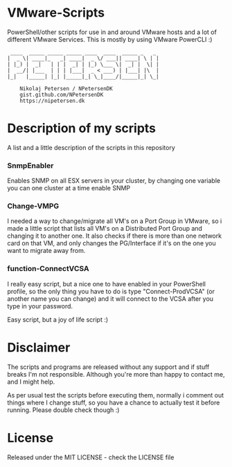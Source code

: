 # VMware-Scripts
PowerShell/other scripts for use in and around VMware hosts and a lot of different VMware Services. This is mostly by using VMware PowerCLI :)

```
 ____  _____ _____ _____ ____  ____  _____ _   _
|  _ \| ____|_   _| ____|  _ \/ ___|| ____| \ | |
| |_) |  _|   | | |  _| | |_) \___ \|  _| |  \| |
|  __/| |___  | | | |___|  _ < ___) | |___| |\  |
|_|   |_____| |_| |_____|_| \_|____/|_____|_| \_|

    Nikolaj Petersen / NPetersenDK
    gist.github.com/NPetersenDK
    https://nipetersen.dk
```
# Description of my scripts
A list and a little description of the scripts in this repository 

### SnmpEnabler
Enables SNMP on all ESX servers in your cluster, by changing one variable you can one cluster at a time enable SNMP

### Change-VMPG
I needed a way to change/migrate all VM's on a Port Group in VMware, so i made a little script that lists all VM's on a Distributed Port Group and changing it to another one. It also checks if there is more than one network card on that VM, and only changes the PG/Interface if it's on the one you want to migrate away from.

### function-ConnectVCSA
I really easy script, but a nice one to have enabled in your PowerShell profile, so the only thing you have to do is type "Connect-ProdVCSA" (or another name you can change) and it will connect to the VCSA after you type in your password. 

Easy script, but a joy of life script :)

# Disclaimer
The scripts and programs are released without any support and if stuff breaks I'm not responsible. Although you're more than happy to contact me, and I might help.

As per usual test the scripts before executing them, normally i comment out things where I change stuff, so you have a chance to actually test it before running. Please double check though :)

# License
Released under the MIT LICENSE - check the LICENSE file
